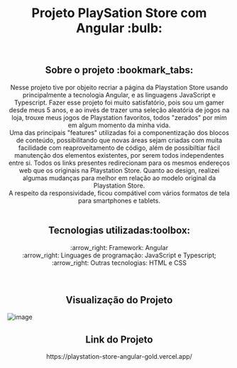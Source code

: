 <h1 align="center">Projeto PlaySation Store com Angular :bulb:</h1>
<br>
<h2 align="center">Sobre o projeto :bookmark_tabs:</h2>
<p align="center">Nesse projeto tive por objeito recriar a página da Playstation Store usando principalmente a tecnologia Angular, e as linguagens JavaScript e Typescript.
Fazer esse projeto foi muito satisfatório, pois sou um gamer desde meus 5 anos, e ao invés de trazer uma seleção aleatória de jogos na loja, trouxe meus jogos de Playstation favoritos, todos "zerados" por mim em algum momento da minha vida.
<br> 
Uma das principais "features" utilizadas foi a componentização dos blocos de conteúdo, possibilitando que novas áreas sejam criadas com muita facilidade com reaproveitamento de código, além de possibiltiar fácil manutenção dos elementos existentes, por serem todos independentes entre si.
Todos os links presentes redirecionam para os mesmos endereços web que os originais na Playstation Store.
Quanto ao design, realizei algumas mudanças para melhor em relação ao modelo original da Playstation Store. 
  <br> 
A respeito da responsividade, ficou compátivel com vários formatos de tela para smartphones e tablets.
<br> 
<br>

<h2 align="center" :tools:>Tecnologias utilizadas:toolbox:</h2> 
<p align="center"> :arrow_right: Framework: Angular <br>
:arrow_right: Linguages de programação: JavaScript e Typescript;<br>
:arrow_right: Outras tecnologias: HTML e CSS <br>
<br>

<br>
<h2 align="center">Visualização do Projeto</h2> 

 ![image](https://github.com/Mateus-Oling/Ps-Store-Angular/assets/135168984/a6b0c3d0-f45c-4dbb-8cfa-22c25412d0de)


<h2 align="center">Link do Projeto</h2>
<p align="center"> https://playstation-store-angular-gold.vercel.app/  </p>
